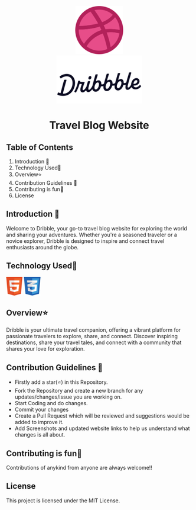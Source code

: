<div align="center"><img height="130" src="favicon.ico"/></div>

<div align="center"><img height="130" src="Dribbble-Logo.png"/></div>


# <div align="center">Travel Blog Website</div>

## Table of Contents

1. Introduction 📌
2. Technology Used🚀
3. Overview⭐
4. Contribution Guidelines 📑
5. Contributing is fun🧡
6. License 

## Introduction 📌

Welcome to Dribble, your go-to travel blog website for exploring the world and sharing your adventures. Whether you're a seasoned traveler or a novice explorer, Dribble is designed to inspire and connect travel enthusiasts around the globe.


## Technology Used🚀

<img src="html.png" height="50">
<img src="css.jpeg" height="50">


 ## Overview⭐

 Dribble is your ultimate travel companion, offering a vibrant platform for passionate travelers to explore, share, and connect. Discover inspiring destinations, share your travel tales, and connect with a community that shares your love for exploration.



## Contribution Guidelines 📑

- Firstly add a star(⭐) in this Repository.
- Fork the Repository and create a new branch for any updates/changes/issue you are working on.
- Start Coding and do changes.
- Commit your changes
- Create a Pull Request which will be reviewed and suggestions would be added to improve it.
- Add Screenshots and updated website links to help us understand what changes is all about.


## Contributing is fun🧡

Contributions of anykind from anyone are always welcome!!


##  License 

This project is licensed under the MIT License.